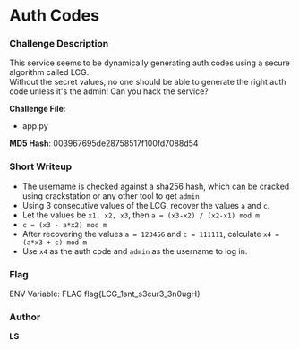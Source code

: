 # Auth Codes

### Challenge Description

This service seems to be dynamically generating auth codes using a secure algorithm called LCG.  
Without the secret values, no one should be able to generate the right auth code unless it's the admin!
Can you hack the service? 

**Challenge File**:
+ app.py 

**MD5 Hash**: 003967695de28758517f100fd7088d54

### Short Writeup

+ The username is checked against a sha256 hash, which can be cracked using crackstation or any other tool to get `admin`
+ Using 3 consecutive values of the LCG, recover the values `a` and `c`. 
+ Let the values be `x1, x2, x3`, then `a = (x3-x2) / (x2-x1) mod m`
+ `c = (x3 - a*x2) mod m`
+ After recovering the values `a = 123456` and `c = 111111`, calculate `x4 = (a*x3 + c) mod m`
+ Use `x4` as the auth code and `admin` as the username to log in. 

### Flag

ENV Variable: FLAG
flag{LCG_1snt_s3cur3_3n0ugH}

### Author

**LS**